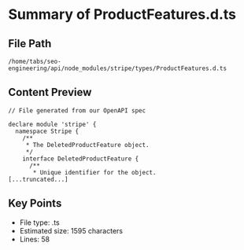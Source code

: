 # Summary of ProductFeatures.d.ts
  
## File Path
`/home/tabs/seo-engineering/api/node_modules/stripe/types/ProductFeatures.d.ts`

## Content Preview
```
// File generated from our OpenAPI spec

declare module 'stripe' {
  namespace Stripe {
    /**
     * The DeletedProductFeature object.
     */
    interface DeletedProductFeature {
      /**
       * Unique identifier for the object.
[...truncated...]
```

## Key Points
- File type: .ts
- Estimated size: 1595 characters
- Lines: 58
